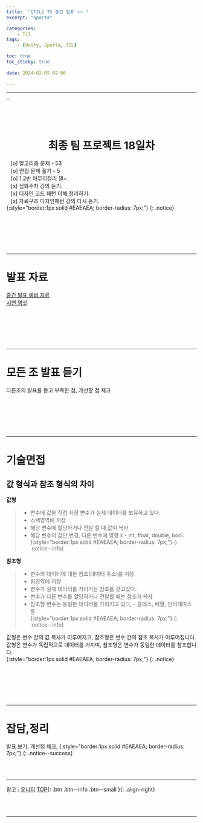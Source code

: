 ```yaml
---
title:  "[TIL] 75 중간 발표 ⭐⭐ "
excerpt: "Sparta"

categories:
    - Til
tags:
    - [Unity, Sparta, TIL]

toc: true
toc_sticky: true
 
date: 2024-02-05 02:00

---
```

- - -

``

<BR><BR>

<center><H1>  최종 팀 프로젝트 18일차  </H1></center>

&nbsp;&nbsp; [o] 알고리즘 문제  - 53  
&nbsp;&nbsp; [o] 면접 문제 풀기 - 5     
&nbsp;&nbsp; [o] 1,2반 마무리정리  챌~   
&nbsp;&nbsp; [x] 심화주차 강의 듣기.   
&nbsp;&nbsp; [x] 디자인 코드 패턴 이해,정리하기.   
&nbsp;&nbsp; [x] 자료구조 디자인패턴 강의 다시 듣기.   
{:style="border:1px solid #EAEAEA; border-radius: 7px;"}
{: .notice}  

<br><br><br><br><br>
- - - 

# 발표 자료 
[중간 발표 예비 자료](https://gamma.app/docs/-1c7umk2nyh82in0?mode=doc)    
[시연 영삿](https://www.youtube.com/watch?v=T5k1utlrnFE)

<br><br><br><br><br>
- - - 

# 모든 조 발표 듣기
다른조의 발표를 듣고 부족한 점, 개선할 점 체크

<br><br><br><br><br>
- - - 

# 기술면접
## 값 형식과 참조 형식의 차이

**값형**  
> - 변수에 값을 직접 저장 변수가 실제 데이터를 보유하고 있다.  
> - 스택영역에 저장  
> - 해당 변수에 할당하거나 전달 할 때 값이 복사  
> - 해당 변수의 값만 변경, 다른 변수에 영향 x - int, float, double, bool.  
{:style="border:1px solid #EAEAEA; border-radius: 7px;"}
{: .notice--info} 

**참조형**  
> - 변수의 데이터에 대한 참조(데이터 주소)를 저장  
> - 힙영역에 저장
> - 변수가 실제 데이터를 가리키는 참조를 갖고있다. 
> - 변수가 다른 변수를 할당하거나 전달할 때는 참조가 복사  
> - 참조형 변수는 동일한 데이터를 가리키고 있다, - 클래스, 배열, 인터페이스 등  
{:style="border:1px solid #EAEAEA; border-radius: 7px;"}
{: .notice--info} 

값형은 변수 간의 값 복사가 이루어지고, 참조형은 변수 간의 참조 복사가 이루어집니다.  
값형은 변수가 독립적으로 데이터를 가지며, 참조형은 변수가 동일한 데이터를 참조합니다.  
{:style="border:1px solid #EAEAEA; border-radius: 7px;"}
{: .notice} 

<br><br><br><br><br>
- - - 

# 잡담,정리
발표 보기, 개선점 체크, 
{:style="border:1px solid #EAEAEA; border-radius: 7px;"}
{: .notice--success}  


<br><br>
- - -

참고 : [유니티](https://docs.unity3d.com/kr/)
[TOP](#){: .btn .btn--info .btn--small }{: .align-right}


<br><br>
- - -
